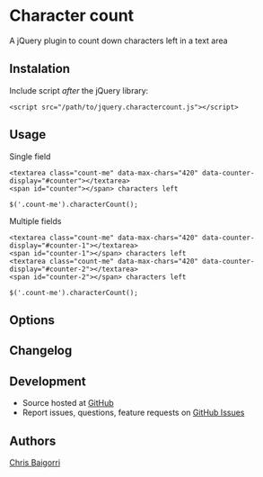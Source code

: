 # Character count

A jQuery plugin to count down characters left in a text area 

## Instalation

Include script *after* the jQuery library:

    <script src="/path/to/jquery.charactercount.js"></script>

## Usage

Single field

    <textarea class="count-me" data-max-chars="420" data-counter-display="#counter"></textarea>
    <span id="counter"></span> characters left

    $('.count-me').characterCount();

Multiple fields

    <textarea class="count-me" data-max-chars="420" data-counter-display="#counter-1"></textarea>
    <span id="counter-1"></span> characters left
    <textarea class="count-me" data-max-chars="420" data-counter-display="#counter-2"></textarea>
    <span id="counter-2"></span> characters left

    $('.count-me').characterCount();


## Options

## Changelog

## Development

- Source hosted at [GitHub](https://github.com/cbaigorri/character-count)
- Report issues, questions, feature requests on [GitHub Issues](https://github.com/cbaigorri/character-count/issues)

## Authors

[Chris Baigorri](https://github.com/cbaigorri)

